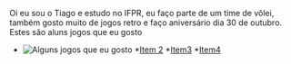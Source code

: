 Oi eu sou o Tiago e estudo no IFPR, eu faço parte de um time de vôlei, também gosto muito de jogos retro e faço aniversário dia 30 de outubro.
Estes são aluns jogos que eu gosto
* ![Alguns jogos que eu gosto](https://i0.wp.com/guarientoportal.com/wp-content/uploads/2021/07/The-Legend-of-Zelda-A-Link-to-the-Past-Nintendo-Game-Analise.png?fit=1920%2C1080&ssl=1)
*[Item 2](https://criticalhits.com.br/wp-content/uploads/2021/03/maxresdefault-5-1.jpg) *[Item3](https://sm.ign.com/ign_br/screenshot/default/mega-man-x_uk8d.jpg) *[Item4](https://i.ytimg.com/vi/IJqCzUBUPzw/hq720.jpg?sqp=-oaymwEhCK4FEIIDSFryq4qpAxMIARUAAAAAGAElAADIQj0AgKJD&rs=AOn4CLBI-sOUtS0U36Z5GRnJu9gy0_L0MQ)


